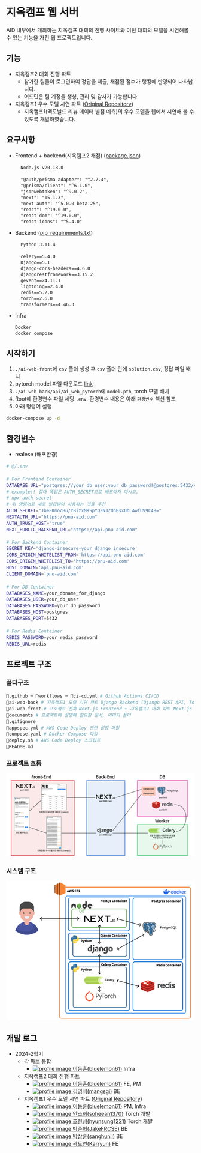 # 지옥캠프 웹 서버

AID 내부에서 개최하는 지옥캠프 대회의 진행 사이트와 이전 대회의 모델을 시연해볼 수 있는 기능을 가진 웹 프로젝트입니다.

## 기능

- 지옥캠프2 대회 진행 파트
  - 참가한 팀들이 로그인하여 정답을 제출, 채점된 점수가 랭킹에 반영되어 나타납니다.
  - 어드민은 팀 계정을 생성, 관리 및 감사가 가능합니다.
- 지옥캠프1 우수 모델 시연 파트 ([Original Repository](https://github.com/2024-PNU-SW-StudyGroup/Group-11))
  - 지옥캠프1(맥도날드 리뷰 데이터 별점 예측)의 우수 모델을 웹에서 시연해 볼 수 있도록 개발하였습니다.

## 요구사항

- Frontend + backend(지옥캠프2 채점) ([package.json](./ai-web-front/package.json))

  ```text
    Node.js v20.18.0

    "@auth/prisma-adapter": "^2.7.4",
    "@prisma/client": "^6.1.0",
    "jsonwebtoken": "^9.0.2",
    "next": "15.1.3",
    "next-auth": "^5.0.0-beta.25",
    "react": "^19.0.0",
    "react-dom": "^19.0.0",
    "react-icons": "^5.4.0"
  ```

- Backend ([pip_requirements.txt](./ai-web-back/pip_requirements.txt))

  ```text
    Python 3.11.4

    celery==5.4.0
    Django==5.1
    django-cors-headers==4.6.0
    djangorestframework==3.15.2
    gevent==24.11.1
    lightning==2.4.0
    redis==5.2.0
    torch==2.6.0
    transformers==4.46.3
  ```

- Infra
  ```text
  Docker
  docker compose
  ```

## 시작하기

1. `./ai-web-front`에 `csv` 폴더 생성 후 `csv` 폴더 안에 `solution.csv`, 정답 파일 배치
2. pytorch model 파일 다운로드 [link](https://drive.google.com/drive/u/1/folders/1UawiyY-xDPlHivAj-VEaOi4-I6Wr5gF2)
3. `./ai-web-back/api/ai_web_pytorch`에 `model.pth`, torch 모델 배치
4. Root에 환경변수 파일 세팅 `.env`. 환경변수 내용은 아래 `환경변수` 섹션 참조
5. 아래 명령어 실행

```bash
docker-compose up -d
```

## 환경변수

- realese (배포환경)

```bash
# @/.env

# For Frontend Container
DATABASE_URL="postgres://your_db_user:your_db_password!@postgres:5432/your_dbname_for_nextjs"
# example!! 절대 똑같은 AUTH_SECRET으로 배포하지 마시오.
# npx auth secret
# 위 명령어로 새로 발급받아 사용하는 것을 추천
AUTH_SECRET="JbeFKmocHu/YBitxM9SpYQZNJZOhBsxOhLAwfUV9C48="
NEXTAUTH_URL="https://pnu-aid.com"
AUTH_TRUST_HOST="true"
NEXT_PUBLIC_BACKEND_URL="https://api.pnu-aid.com"

# For Backend Container
SECRET_KEY='django-insecure-your_django_insecure'
CORS_ORIGIN_WHITELIST_FROM='https://api.pnu-aid.com'
CORS_ORIGIN_WHITELIST_TO='https://pnu-aid.com'
HOST_DOMAIN='api.pnu-aid.com'
CLIENT_DOMAIN='pnu-aid.com'

# For DB Container
DATABASES_NAME=your_dbname_for_django
DATABASES_USER=your_db_user
DATABASES_PASSWORD=your_db_password
DATABASES_HOST=postgres
DATABASES_PORT=5432

# For Redis Container
REDIS_PASSWORD=your_redis_password
REDIS_URL=redis
```

## 프로젝트 구조

### 폴더구조

```bash
📁.github ─ 📁workflows ─ 📜ci-cd.yml # Github Actions CI/CD
📁ai-web-back # 지옥캠프1 모델 시연 파트 Django Backend (Django REST API, Torch)
📁ai-web-front # 프로젝트 전체 Next.js Frontend + 지옥캠프2 대회 파트 Next.js Backend
📁documents # 프로젝트에 설명에 필요한 문서, 이미지 폴더
📜.gitignore
📜appspec.yml # AWS Code Deploy 관련 설정 파일
🐋compose.yaml # Docker Compose 파일
📜deploy.sh # AWS Code Deploy 스크립트
📜README.md
```

### 프로젝트 흐롬

![프로젝트 흐름](./documents/Web%20Structure.png)

### 시스템 구조

![시스템구조](./documents/System%20Diagram.png)

## 개발 로그

- 2024-2학기
  - 각 파트 통합
    - <a href='https://github.com/bluelemon61'><img src='https://avatars.githubusercontent.com/u/67902252?s=12&v=6' alt='profile image'/> 이동훈(bluelemon61)</a> Infra
  - 지옥캠프2 대회 진행 파트
    - <a href='https://github.com/bluelemon61'><img src='https://avatars.githubusercontent.com/u/67902252?s=12&v=6' alt='profile image'/> 이동훈(bluelemon61)</a> FE, PM
    - <a href='https://github.com/mangsgi'><img src='https://avatars.githubusercontent.com/u/143569418?s=12&v=6' alt='profile image'/> 김명석(mangsgi)</a> BE
  - 지옥캠프1 우수 모델 시연 파트 ([Original Repository](https://github.com/2024-PNU-SW-StudyGroup/Group-11))
    - <a href='https://github.com/bluelemon61'><img src='https://avatars.githubusercontent.com/u/67902252?s=12&v=6' alt='profile image'/> 이동훈(bluelemon61)</a> PM, Infra
    - <a href='https://github.com/soheean1370'><img src='https://avatars.githubusercontent.com/u/127065983?s=12&v=6' alt='profile image'/> 안소희(soheean1370)</a> Torch 개발
    - <a href='https://github.com/hyunsung1221'><img height='12' src='https://avatars.githubusercontent.com/u/138447029?s=12&v=6' alt='profile image'/> 조현성(hyunsung1221)</a> Torch 개발
    - <a href='https://github.com/JakeFRCSE'><img src='https://avatars.githubusercontent.com/u/162955476?s=12&v=6' alt='profile image'/> 박준혁(JakeFRCSE)</a> BE
    - <a href='https://github.com/sanghunii'><img src='https://avatars.githubusercontent.com/u/152972679?s=12&v=6' alt='profile image'/> 박상훈(sanghunii)</a> BE
    - <a href='https://github.com/Karryun'><img src='https://avatars.githubusercontent.com/u/165464282?s=12&v=6' alt='profile image'/> 곽도연(Karryun)</a> FE
